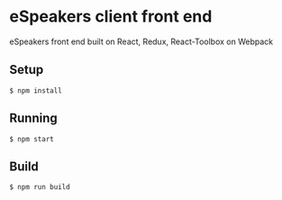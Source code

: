 # eSpeakers client front end

eSpeakers front end built on React, Redux, React-Toolbox on Webpack

## Setup

```
$ npm install
```

## Running

```
$ npm start
```

## Build

```
$ npm run build
```
